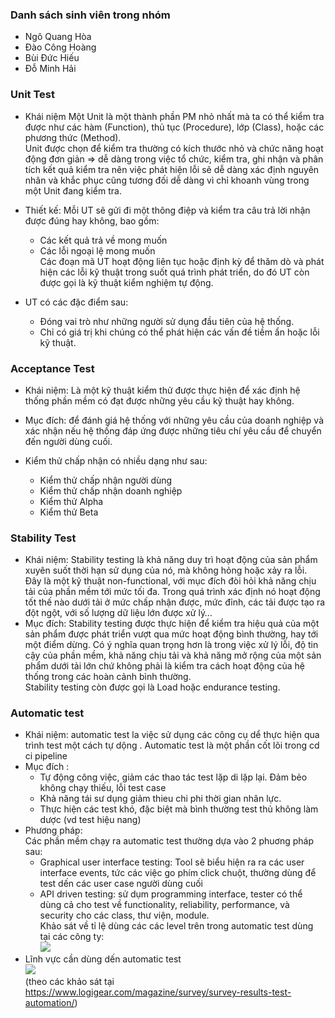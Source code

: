 ### Danh sách sinh viên trong nhóm
- Ngô Quang Hòa
- Đào Công Hoàng
- Bùi Đức Hiếu
- Đỗ Minh Hải
### Unit Test

- Khái niệm Một Unit là một thành phần PM nhỏ nhất mà ta có thể kiểm tra được như các hàm (Function), thủ tục (Procedure), lớp (Class), hoặc các phương thức (Method).
</br> Unit được chọn để kiểm tra thường có kích thước nhỏ và chức năng hoạt động đơn giản
=> dễ dàng trong việc tổ chức, kiểm tra, ghi nhận và phân tích kết quả kiểm tra nên việc  phát hiện lỗi sẽ dễ dàng xác định nguyên nhân và khắc phục cũng tương đối dễ dàng vì chỉ khoanh vùng trong một Unit đang kiểm tra.
 
- Thiết kế: Mỗi UT sẽ gửi đi một thông điệp và kiểm tra câu trả lời nhận được đúng hay không, bao gồm:
  - Các kết quả trả về mong muốn
  - Các lỗi ngoại lệ mong muốn
<br/> Các đoạn mã UT hoạt động liên tục hoặc định kỳ để thăm dò và phát hiện các lỗi kỹ thuật trong suốt quá trình phát triển, do đó UT còn được gọi là kỹ thuật kiểm nghiệm tự động.
- UT có các đặc điểm sau:
  - Đóng vai trò như những người sử dụng đầu tiên của hệ thống.
  - Chỉ có giá trị khi chúng có thể phát hiện các vấn đề tiềm ẩn hoặc lỗi kỹ thuật.
### Acceptance Test
- Khái niệm: Là một kỹ thuật kiểm thử được thực hiện để xác định hệ thống phần mềm có đạt được những yêu cầu kỹ thuật hay không.
 
- Mục đích: để đánh giá hệ thống với những yêu cầu của doanh nghiệp và xác nhận nếu hệ thống đáp ứng được những tiêu chí yêu cầu để chuyển đến người dùng cuối.
 
- Kiểm thử chấp nhận có nhiều dạng như sau:
  - Kiểm thử chấp nhận người dùng
  - Kiểm thử chấp nhận doanh nghiệp
  - Kiểm thử Alpha
  - Kiểm thử Beta
### Stability Test
- Khái niệm: Stability testing là khả năng duy trì hoạt động của sản phẩm xuyên suốt thời hạn sử dụng của nó, mà không hỏng hoặc xảy ra lỗi. 
</br> Đây là một kỹ thuật non-functional, với mục đích đòi hỏi khả năng chịu tải của phần mềm tới mức tối đa. Trong quá trình xác định nó hoạt động tốt thế nào dưới tải ở mức chấp nhận được, mức đỉnh, các tải được tạo ra đột ngột, với số lượng dữ liệu lớn được xử lý… 
- Mục đích: Stability testing được thực hiện để kiểm tra hiệu quả của một sản phẩm được phát triển vượt qua mức hoạt động bình thường, hay tới một điểm dừng. Có ý nghĩa quan trọng hơn là trong việc xử lý lỗi, độ tin cậy của phần mềm, khả năng chịu tải và khả năng mở rộng của một sản phẩm dưới tải lớn chứ không phải là kiểm tra cách hoạt động của hệ thống trong các hoàn cảnh bình thường.
<br/> Stability testing còn được gọi là Load hoặc endurance testing.

### Automatic test

- Khái niệm: automatic test la việc sử dụng các công cụ dể thực hiện qua trình test một cách tự dộng . Automatic test là một phần cốt lõi trong cd ci pipeline
- Mục đích : 
   - Tự động công việc, giảm các thao tác test lặp di lặp lại. Đảm bẻo không chạy thiếu, lỗi test case
   - Khả năng tái sư dụng giảm thieu chi phi thời gian nhân lực.
   - Thực hiện các test khó, đặc biệt mà bình thường test thủ không làm dược (vd test hiệu nang)
- Phương pháp:
</br>Các phần mềm chạy ra automatic test thường dựa vào 2 phuơng pháp sau:
   - Graphical user interface testing: Tool sẽ biểu hiện ra ra các user interface events, tức các việc go phím click chuột, thường dùng để test dến các user case người dùng cuối
   - API driven testing: sử dụm programming interface, tester có thể dùng cả cho test về functionality, reliability, performance, và security cho các class, thư viện, module.
   </br> Khảo sát về tỉ lệ dùng các các level trên trong automatic test dùng tại các công ty:
</br>![](https://github.com/ngohoa211/theory_of_project_management/blob/master/test/image/layer.png)
- Lĩnh vực cần dùng dến automatic test
</br>![](https://github.com/ngohoa211/theory_of_project_management/blob/master/test/image/area.png)
</br>(theo các khảo sát tại https://www.logigear.com/magazine/survey/survey-results-test-automation/)

